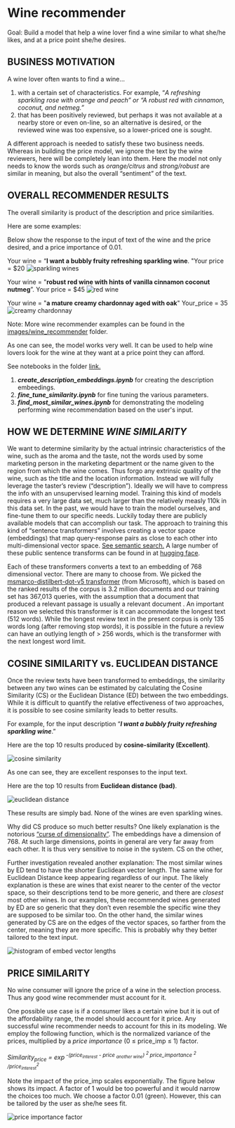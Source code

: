 
<h1><b>Wine recommender</b></h1>

Goal: Build a model that help a wine lover find a wine similar to what she/he likes, and at a price point she/he desires.

<h2>BUSINESS MOTIVATION</h2>

A wine lover often wants to find a wine…

1. with a certain set of characteristics. For example, “<i>A refreshing sparkling rose with orange and peach” or “A robust red with cinnamon, coconut, and netmeg.”</i>
2. that has been positively reviewed, but perhaps it was not available at a nearby store or even on-line, so an alternative is desired, or the reviewed wine was too expensive, so a lower-priced one is sought.

A different approach is needed to satisfy these two business needs. Whereas in building the price model, we ignore the text by the wine reviewers, here will be completely lean into them. Here the model not only needs to know the words such as <i>orange/citrus</i> and <i>strong/robust</i> are similar in meaning, but also the overall “sentiment” of the text.

<h2>OVERALL RECOMMENDER RESULTS</h2>

The overall similarity is product of the description and price similarities.

Here are some examples:

Below show the response to the input of text of the wine and the price desired, and a price importance of 0.01.

Your wine = “<b>I want a bubbly fruity refreshing sparkling wine</b>. "Your price = $20
![sparkling wines](./images/winerec_ex_sparkling.png)


Your wine = "<b>robust red wine with hints of vanilla cinnamon coconut nutmeg</b>”.
Your price = $45
![red wine](./images/winerec_ex_red.png)


Your wine = "<b>a mature creamy chardonnay aged with oak</b>"
Your_price = 35
![creamy chardonnay](./images/winerec_ex_creamy.png)


Note: More wine recommender examples can be found in the [images/wine_recommender](./wine_libraries/images/wine_recommender) folder.

As one can see, the model works very well. It can be used to help wine lovers look for the wine at they want at a price point they can afford.

See notebooks in the folder [link.](./notebooks/)
1.  <b><i>create_description_embeddings.ipynb</i></b> for creating the description embeedings.
2.  <b><i>fine_tune_similarity.ipynb</i></b> for fine tuning the various parameters.
3.  <b><i>find_most_similar_wines.ipynb</i></b> for demonstrating the modeling performing wine recommendation based on the user's input.

<h2>HOW WE DETERMINE <i>WINE SIMILARITY</i></h2>

We want to determine similarity by the actual intrinsic characteristics of the wine, such as the aroma and the taste, not the words used by some marketing person in the marketing department or the name given to the region from which the wine comes. Thus forgo any extrinsic quality of the wine, such as the title and the location information. Instead we will fully leverage the taster’s review (“description”). Ideally we will have to compress the info with an unsupervised learning model. Training this kind of models requires a very large data set, much larger than the relatively measly 110k in this data set. In the past, we would have to train the model ourselves, and fine-tune them to our specific needs. Luckily today there are publicly available models that can accomplish our task. The approach to training this kind of “sentence transformers” involves creating a vector space (embeddings) that map query-response pairs as close to each other into multi-dimensional vector space. [See semantic search.](<https://www.sbert.net/examples/applications/semantic-search/README.html>) A large number of these public sentence transforms can be found in at [hugging face](<https://huggingface.co/sentence-transformers>).

Each of these transformers converts a text to an embedding of 768 dimensional vector. There are many to choose from. We picked the [msmarco-distilbert-dot-v5 transformer](<https://github.com/microsoft/msmarco/blob/095515e8e28b756a62fcca7fcf1d8b3d9fbb96a9/Datasets.md>) (from Microsoft), which is based on the ranked results of the corpus is 3.2 million documents and our training set has 367,013 queries, with the assumption that a document that produced a relevant passage is usually a relevant document . An important reason we selected this transformer is it can accommodate the longest text (512 words). While the longest review text in the present corpus is only 135 words long (after removing stop words), it is possible in the future a review can have an outlying length of > 256 words, which is the transformer with the next longest word limit.

<h2>COSINE SIMILARITY vs. EUCLIDEAN DISTANCE</h2>

Once the review texts have been transformed to embeddings, the similarity between any two wines can be estimated by calculating the Cosine Similarity (CS) or the Euclidean Distance (ED) between the two embeddings. While it is difficult to quantify the relative effectiveness of two approaches, it is possible to see cosine similarity leads to better results.

For example, for the input description “<b><i>I want a bubbly fruity refreshing sparkling wine</i></b>.”

Here are the top 10 results produced by <b>cosine-similarity (Excellent)</b>.

![cosine similarity](./images/winerec_cosine_similarity.png)

As one can see, they are excellent responses to the input text.

Here are the top 10 results from <b>Euclidean distance (bad)</b>.

![euclidean distance](./images/winerec_euclidean_dist.png)

These results are simply bad. None of the wines are even sparkling wines.

Why did CS produce so much better results? One likely explanation is the notorious [“curse of dimensionality”](<https://datascience.stackexchange.com/questions/27726/when-to-use-cosine-simlarity-over-euclidean-similarity>). The embeddings have a dimension of 768. At such large dimensions, points in general are very far away from each other. It is thus very sensitive to noise in the system. CS on the other,

Further investigation revealed another explanation: The most similar wines by ED tend to have the shorter Euclidean vector length. The same wine for Euclidean Distance keep appearing regardless of our input. The likely explanation is these are wines that exist nearer to the center of the vector space, so their descriptions tend to be more generic, and there are <i>closest</i> most other wines. In our examples, these recommended wines generated by ED are so generic that they don’t even resemble the specific wine they are supposed to be similar too. On the other hand, the similar wines generated by CS are on the edges of the vector spaces, so farther from the center, meaning they are more specific. This is probably why they better tailored to the text input.

![histogram of embed vector lengths](./images/winerec_hist_ed.png)


<h2>PRICE SIMILARITY</h2>

No wine consumer will ignore the price of a wine in the selection process. Thus any good wine recommender must account for it.

One possible use case is if a consumer likes a certain wine but it is out of the affordability range, the model should account for it price. Any successful wine recommender needs to account for this in its modeling. We employ the following function, which is the normalized variance of the prices, multiplied by a <i>price importance</i> (0 ≤ price_imp ≤ 1) factor.


<i>Similarity<sub>price</sub> = exp<sup> -(price<sub>interest</sub> - price <sub>another wine</sub>) <sup>2 </sup>price_importance <sup>2 </sup>/price<sub>interest</sub><sup>2</sup></i>


Note the impact of the price_imp scales exponentially. The figure below shows its impact. A factor of 1 would be too powerful and it would narrow the choices too much. We choose a factor 0.01 (green). However, this can be tailored by the user as she/he sees fit.

![price importance factor](./images/winerec_priceimp.png)

